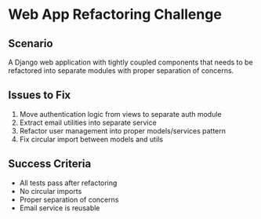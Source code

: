 # Web App Refactoring Challenge

## Scenario
A Django web application with tightly coupled components that needs to be refactored into separate modules with proper separation of concerns.

## Issues to Fix
1. Move authentication logic from views to separate auth module
2. Extract email utilities into separate service
3. Refactor user management into proper models/services pattern
4. Fix circular import between models and utils

## Success Criteria
- All tests pass after refactoring
- No circular imports
- Proper separation of concerns
- Email service is reusable
